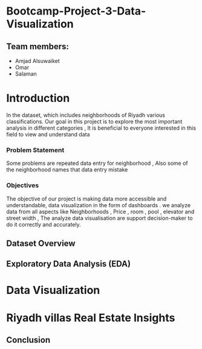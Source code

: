 # Bootcamp-Project-3-Data-Visualization
## Team members:
- Amjad Alsuwaiket
- Omar
- Salaman

# Introduction
In the dataset, which includes neighborhoods of Riyadh various classifications. Our goal in this project is to explore the most important analysis in different categories , It is beneficial to everyone interested in this field to view and understand data

### Problem Statement
Some problems are repeated data entry for neighborhood  , Also some of the neighborhood names  that data entry mistake  

### Objectives

The objective of our project is making data more accessible and understandable, data visualization in the form of dashboards . we analyze  data  from all aspects like  Neighborhoods , Price , room , pool , elevator and street width , The analyze data visualisation are support decision-maker to do it correctly and accurately.

## Dataset Overview




## Exploratory Data Analysis (EDA)



# Data Visualization


# Riyadh villas Real Estate Insights 


## Conclusion
